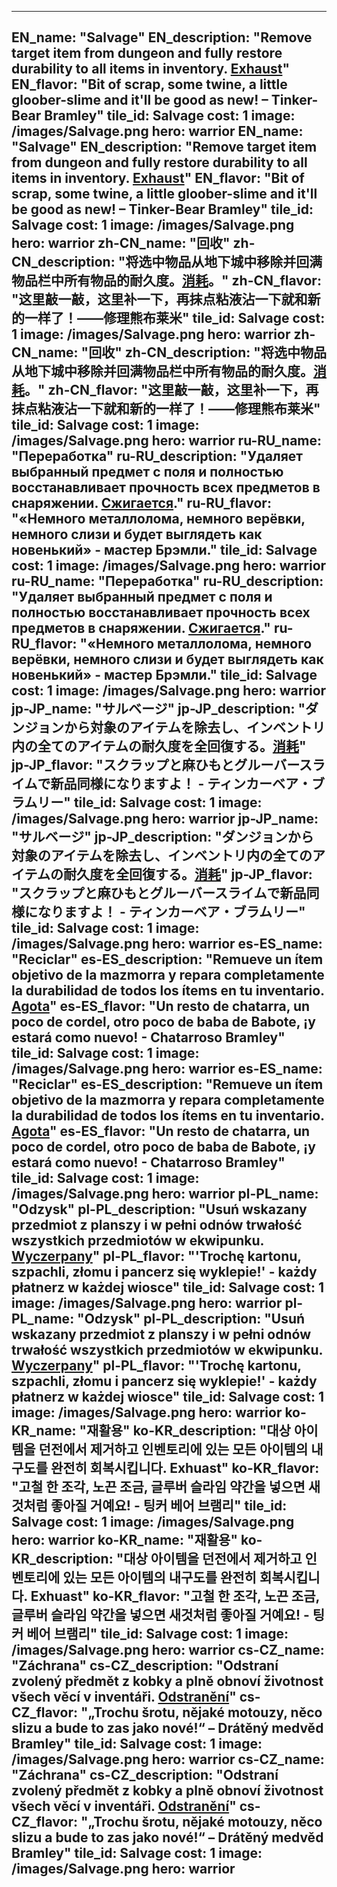 ---

EN_name: "Salvage"
EN_description: "Remove target item from dungeon and fully restore durability to all items in inventory. <u>Exhaust</u>"
EN_flavor: "Bit of scrap, some twine, a little gloober-slime and it'll be good as new! – Tinker-Bear Bramley"
tile_id: Salvage
cost: 1
image: /images/Salvage.png
hero: warrior
EN_name: "Salvage"
EN_description: "Remove target item from dungeon and fully restore durability to all items in inventory. <u>Exhaust</u>"
EN_flavor: "Bit of scrap, some twine, a little gloober-slime and it'll be good as new! – Tinker-Bear Bramley"
tile_id: Salvage
cost: 1
image: /images/Salvage.png
hero: warrior
zh-CN_name: "回收"
zh-CN_description: "将选中物品从地下城中移除并回满物品栏中所有物品的耐久度。<u>消耗</u>。"
zh-CN_flavor: "这里敲一敲，这里补一下，再抹点粘液沾一下就和新的一样了！——修理熊布莱米"
tile_id: Salvage
cost: 1
image: /images/Salvage.png
hero: warrior
zh-CN_name: "回收"
zh-CN_description: "将选中物品从地下城中移除并回满物品栏中所有物品的耐久度。<u>消耗</u>。"
zh-CN_flavor: "这里敲一敲，这里补一下，再抹点粘液沾一下就和新的一样了！——修理熊布莱米"
tile_id: Salvage
cost: 1
image: /images/Salvage.png
hero: warrior
ru-RU_name: "Переработка"
ru-RU_description: "Удаляет выбранный предмет с поля и полностью восстанавливает прочность всех предметов в снаряжении. <u>Сжигается</u>."
ru-RU_flavor: "«Немного металлолома, немного верёвки, немного слизи и будет выглядеть как новенький» - мастер Брэмли."
tile_id: Salvage
cost: 1
image: /images/Salvage.png
hero: warrior
ru-RU_name: "Переработка"
ru-RU_description: "Удаляет выбранный предмет с поля и полностью восстанавливает прочность всех предметов в снаряжении. <u>Сжигается</u>."
ru-RU_flavor: "«Немного металлолома, немного верёвки, немного слизи и будет выглядеть как новенький» - мастер Брэмли."
tile_id: Salvage
cost: 1
image: /images/Salvage.png
hero: warrior
jp-JP_name: "サルベージ"
jp-JP_description: "ダンジョンから対象のアイテムを除去し、インベントリ内の全てのアイテムの耐久度を全回復する。<u>消耗</u>"
jp-JP_flavor: "スクラップと麻ひもとグルーバースライムで新品同様になりますよ！ - ティンカーベア・ブラムリー"
tile_id: Salvage
cost: 1
image: /images/Salvage.png
hero: warrior
jp-JP_name: "サルベージ"
jp-JP_description: "ダンジョンから対象のアイテムを除去し、インベントリ内の全てのアイテムの耐久度を全回復する。<u>消耗</u>"
jp-JP_flavor: "スクラップと麻ひもとグルーバースライムで新品同様になりますよ！ - ティンカーベア・ブラムリー"
tile_id: Salvage
cost: 1
image: /images/Salvage.png
hero: warrior
es-ES_name: "Reciclar"
es-ES_description: "Remueve un ítem objetivo de la mazmorra y repara completamente la durabilidad de todos los ítems en tu inventario. <u>Agota</u>"
es-ES_flavor: "Un resto de chatarra, un poco de cordel, otro poco de baba de Babote, ¡y estará como nuevo! - Chatarroso Bramley"
tile_id: Salvage
cost: 1
image: /images/Salvage.png
hero: warrior
es-ES_name: "Reciclar"
es-ES_description: "Remueve un ítem objetivo de la mazmorra y repara completamente la durabilidad de todos los ítems en tu inventario. <u>Agota</u>"
es-ES_flavor: "Un resto de chatarra, un poco de cordel, otro poco de baba de Babote, ¡y estará como nuevo! - Chatarroso Bramley"
tile_id: Salvage
cost: 1
image: /images/Salvage.png
hero: warrior
pl-PL_name: "Odzysk"
pl-PL_description: "Usuń wskazany przedmiot z planszy i w pełni odnów trwałość wszystkich przedmiotów w ekwipunku. <u>Wyczerpany</u>"
pl-PL_flavor: "'Trochę kartonu, szpachli, złomu i pancerz się wyklepie!' - każdy płatnerz w każdej wiosce"
tile_id: Salvage
cost: 1
image: /images/Salvage.png
hero: warrior
pl-PL_name: "Odzysk"
pl-PL_description: "Usuń wskazany przedmiot z planszy i w pełni odnów trwałość wszystkich przedmiotów w ekwipunku. <u>Wyczerpany</u>"
pl-PL_flavor: "'Trochę kartonu, szpachli, złomu i pancerz się wyklepie!' - każdy płatnerz w każdej wiosce"
tile_id: Salvage
cost: 1
image: /images/Salvage.png
hero: warrior
ko-KR_name: "재활용"
ko-KR_description: "대상 아이템을 던전에서 제거하고 인벤토리에 있는 모든 아이템의 내구도를 완전히 회복시킵니다. Exhuast"
ko-KR_flavor: "고철 한 조각, 노끈 조금, 글루버 슬라임 약간을 넣으면 새것처럼 좋아질 거예요! - 팅커 베어 브램리"
tile_id: Salvage
cost: 1
image: /images/Salvage.png
hero: warrior
ko-KR_name: "재활용"
ko-KR_description: "대상 아이템을 던전에서 제거하고 인벤토리에 있는 모든 아이템의 내구도를 완전히 회복시킵니다. Exhuast"
ko-KR_flavor: "고철 한 조각, 노끈 조금, 글루버 슬라임 약간을 넣으면 새것처럼 좋아질 거예요! - 팅커 베어 브램리"
tile_id: Salvage
cost: 1
image: /images/Salvage.png
hero: warrior
cs-CZ_name: "Záchrana"
cs-CZ_description: "Odstraní zvolený předmět z kobky a plně obnoví životnost všech věcí v inventáři. <u>Odstranění</u>"
cs-CZ_flavor: "„Trochu šrotu, nějaké motouzy, něco slizu a bude to zas jako nové!“ – Drátěný medvěd Bramley"
tile_id: Salvage
cost: 1
image: /images/Salvage.png
hero: warrior
cs-CZ_name: "Záchrana"
cs-CZ_description: "Odstraní zvolený předmět z kobky a plně obnoví životnost všech věcí v inventáři. <u>Odstranění</u>"
cs-CZ_flavor: "„Trochu šrotu, nějaké motouzy, něco slizu a bude to zas jako nové!“ – Drátěný medvěd Bramley"
tile_id: Salvage
cost: 1
image: /images/Salvage.png
hero: warrior
---